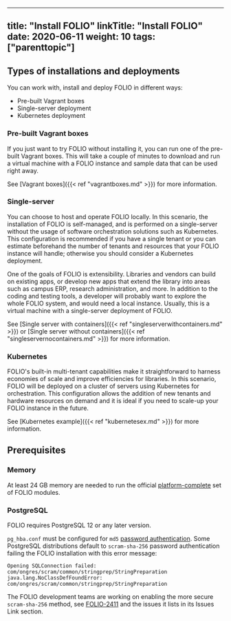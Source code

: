 
---
title: "Install FOLIO"
linkTitle: "Install FOLIO"
date: 2020-06-11
weight: 10
tags: ["parenttopic"]
---

## Types of installations and deployments

You can work with, install and deploy FOLIO in different ways:

* Pre-built Vagrant boxes
* Single-server deployment
* Kubernetes deployment

### Pre-built Vagrant boxes

If you just want to try FOLIO without installing it, you can run one of the pre-built Vagrant boxes. This will take a couple of minutes to download and run a virtual machine with a FOLIO instance and sample data that can be used right away.

See [Vagrant boxes]({{< ref "vagrantboxes.md" >}}) for more information.

### Single-server

You can choose to host and operate FOLIO locally. In this scenario, the installation of FOLIO is self-managed, and is performed on a single-server without the usage of software orchestration solutions such as Kubernetes. This configuration is recommended if you have a single tenant or you can estimate beforehand the number of tenants and resources that your FOLIO instance will handle; otherwise you should consider a Kubernetes deployment.

One of the goals of FOLIO is extensibility. Libraries and vendors can build on existing apps, or develop new apps that extend the library into areas such as campus ERP, research administration, and more. In addition to the coding and testing tools, a developer will probably want to explore the whole FOLIO system, and would need a local instance. Usually, this is a virtual machine with a single-server deployment of FOLIO.

See [Single server with containers]({{< ref "singleserverwithcontainers.md" >}}) or [Single server without containers]({{< ref "singleservernocontainers.md" >}}) for more information.

### Kubernetes

FOLIO's built-in multi-tenant capabilities make it straightforward to harness economies of scale and improve efficiencies for libraries. In this scenario, FOLIO will be deployed on a cluster of servers using Kubernetes for orchestration. This configuration allows the addition of new tenants and hardware resources on demand and it is ideal if you need to scale-up your FOLIO instance in the future.

See [Kubernetes example]({{< ref "kubernetesex.md" >}}) for more information.

## Prerequisites

### Memory

At least 24 GB memory are needed to run the official [platform-complete](https://github.com/folio-org/platform-complete) set of FOLIO modules.

### PostgreSQL

FOLIO requires PostgreSQL 12 or any later version.

`pg_hba.conf` must be configured for `md5` [password authentication](https://www.postgresql.org/docs/current/auth-password.html). Some PostgreSQL distributions default to `scram-sha-256` password authentication failing the FOLIO installation with this error message:

```
Opening SQLConnection failed: com/ongres/scram/common/stringprep/StringPreparation
java.lang.NoClassDefFoundError: com/ongres/scram/common/stringprep/StringPreparation
```

The FOLIO development teams are working on enabling the more secure `scram-sha-256` method, see [FOLIO-2411](https://issues.folio.org/browse/FOLIO-2411) and the issues it lists in its Issues Link section.
